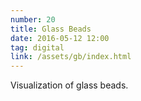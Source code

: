```yaml
---
number: 20
title: Glass Beads
date: 2016-05-12 12:00
tag: digital
link: /assets/gb/index.html
---
```


Visualization of glass beads.